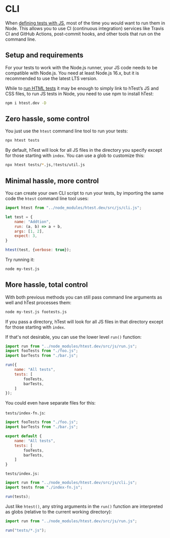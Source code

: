 # CLI

When [defining tests with JS](../../define/js/), most of the time you would want to run them in Node.
This allows you to use CI (continuous integration) services like Travis CI and GitHub Actions,
post-commit hooks, and other tools that run on the command line.

## Setup and requirements

For your tests to work with the Node.js runner, your JS code needs to be compatible with Node.js.
You need at least Node.js 16.x, but it is recommended to use the latest LTS version.

While to [run HTML tests](../define/html) it may be enough to simply link to hTest’s JS and CSS files,
to run JS tests in Node, you need to use npm to install hTest:

```sh
npm i htest.dev -D
```

## Zero hassle, some control

You just use the `htest` command line tool to run your tests:

```sh
npx htest tests
```

By default, hTest will look for all JS files in the directory you specify except for those starting with `index`.
You can use a glob to customize this:

```sh
npx htest tests/*.js,!tests/util.js
```

## Minimal hassle, more control

You can create your own CLI script to run your tests, by importing the same code the `htest` command line tool uses:

```js
import htest from "../node_modules/htest.dev/src/js/cli.js";

let test = {
	name: "Addtion",
	run: (a, b) => a + b,
	args: [1, 2],
	expect: 3,
}

htest(test, {verbose: true});
```

Try running it:

```sh
node my-test.js
```

## More hassle, total control

With both previous methods you can still pass command line arguments as well and hTest processes them:

```sh
node my-test.js footests.js
```

If you pass a directory, hTest will look for all JS files in that directory except for those starting with `index`.

If that's not desirable, you can use the lower level `run()` function:

```js
import run from "../node_modules/htest.dev/src/js/run.js";
import fooTests from "./foo.js";
import barTests from "./bar.js";

run({
	name: "All tests",
	tests: [
		fooTests,
		barTests,
	]
});
```

You could even have separate files for this:

`tests/index-fn.js`:

```js
import fooTests from "./foo.js";
import barTests from "./bar.js";

export default {
	name: "All tests",
	tests: [
		fooTests,
		barTests,
	]
}
```

`tests/index.js:`

```js
import run from "../node_modules/htest.dev/src/js/cli.js";
import tests from "./index-fn.js";

run(tests);
```

Just like `htest()`, any string arguments in the `run()` function are interpreted as globs (relative to the current working directory):

```js
import run from "../node_modules/htest.dev/src/js/run.js";

run("tests/*.js");
```
